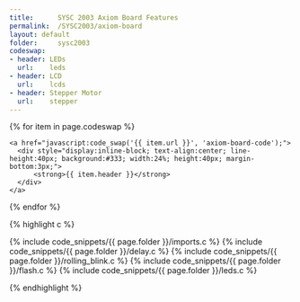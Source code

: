 ```yaml
---
title:      SYSC 2003 Axiom Board Features
permalink:  /SYSC2003/axiom-board
layout: default
folder:     sysc2003
codeswap:
- header: LEDs
  url:    leds
- header: LCD
  url:    lcds
- header: Stepper Motor
  url:    stepper
---
```


<nav>

  {% for item in page.codeswap %}

    <a href="javascript:code_swap('{{ item.url }}', 'axiom-board-code');">
      <div style="display:inline-block; text-align:center; line-height:40px; background:#333; width:24%; height:40px; margin-bottom:3px;">
          <strong>{{ item.header }}</strong>
      </div>
    </a>
  {% endfor %}

</nav>

<div id="axiom-board-code">

{% highlight c %}

{% include code_snippets/{{ page.folder }}/imports.c %}
{% include code_snippets/{{ page.folder }}/delay.c %}
{% include code_snippets/{{ page.folder }}/rolling_blink.c %}
{% include code_snippets/{{ page.folder }}/flash.c %}
{% include code_snippets/{{ page.folder }}/leds.c %}

{% endhighlight %}

</div>

<div id="stepper" style="display:none">

{% highlight c %}

{% include code_snippets/{{ page.folder }}/imports.c %}
{% include code_snippets/{{ page.folder }}/stepper_motor.c %}

{% endhighlight %}

</div>


<div id="leds" style="display:none">

{% highlight c %}

{% include code_snippets/{{ page.folder }}/imports.c %}
{% include code_snippets/{{ page.folder }}/delay.c %}
{% include code_snippets/{{ page.folder }}/rolling_blink.c %}
{% include code_snippets/{{ page.folder }}/flash.c %}
{% include code_snippets/{{ page.folder }}/leds.c %}

{% endhighlight %}

</div>

<div id="lcds" style="display:none">

{% highlight c %}

{% include code_snippets/{{ page.folder }}/imports.c %}
{% include code_snippets/{{ page.folder }}/LCD.c %}

{% endhighlight %}

</div>
